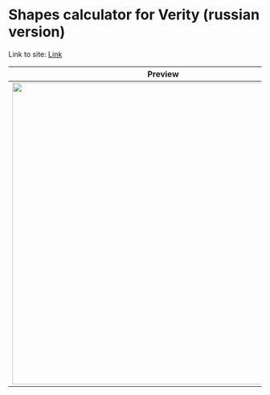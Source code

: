 # Shapes calculator for Verity (russian version)
Link to site: [Link](Salvations-Edge-Verity_RU)

| Preview |
|:----------:|
| <img src="https://github.com/user-attachments/assets/022b58f3-d397-4e90-91ab-f73867d78959" height="600" /> |
